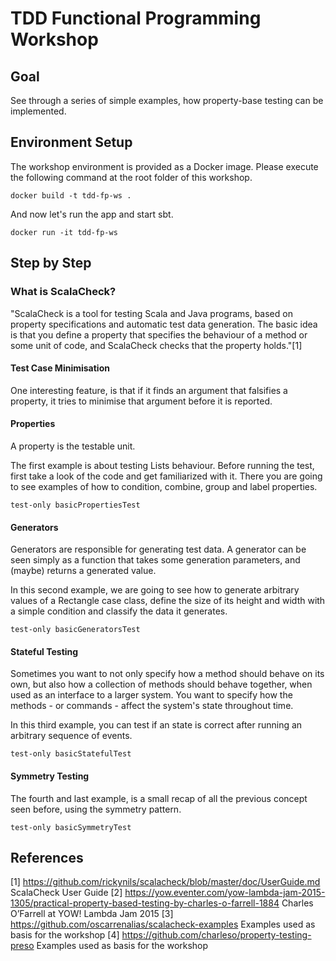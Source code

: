 # TDD Functional Programming Workshop

## Goal

See through a series of simple examples, how property-base testing can be implemented.

## Environment Setup

The workshop environment is provided as a Docker image. Please execute the following command at the root folder of this workshop.

```shell
docker build -t tdd-fp-ws .
```

And now let's run the app and start sbt.

```shell
docker run -it tdd-fp-ws
```

## Step by Step

### What is ScalaCheck?

"ScalaCheck is a tool for testing Scala and Java programs, based on property specifications and automatic test data generation. The basic idea is that you define a property that specifies the behaviour of a method or some unit of code, and ScalaCheck checks that the property holds."[1]

#### Test Case Minimisation

One interesting feature, is that if it finds an argument that falsifies a property, it tries to minimise that argument before it is reported.

#### Properties

A property is the testable unit.

The first example is about testing Lists behaviour. Before running the test, first take a look of the code and get familiarized with it. There you are going to see examples of how to condition, combine, group and label properties.

```shell
test-only basicPropertiesTest
```

#### Generators

Generators are responsible for generating test data. A generator can be seen simply as a function that takes some generation parameters, and (maybe) returns a generated value.

In this second example, we are going to see how to generate arbitrary values of a Rectangle case class, define the size of its height and width with a simple condition and classify the data it generates.

```shell
test-only basicGeneratorsTest
```

#### Stateful Testing

Sometimes you want to not only specify how a method should behave on its own, but also how a collection of methods should behave together, when used as an interface to a larger system. You want to specify how the methods - or commands - affect the system's state throughout time.

In this third example, you can test if an state is correct after running an arbitrary sequence of events.

```shell
test-only basicStatefulTest
```

#### Symmetry Testing

The fourth and last example, is a small recap of all the previous concept seen before, using the symmetry pattern.

```shell
test-only basicSymmetryTest
```

## References

[1] https://github.com/rickynils/scalacheck/blob/master/doc/UserGuide.md ScalaCheck User Guide
[2] https://yow.eventer.com/yow-lambda-jam-2015-1305/practical-property-based-testing-by-charles-o-farrell-1884 Charles O’Farrell at YOW! Lambda Jam 2015
[3] https://github.com/oscarrenalias/scalacheck-examples Examples used as basis for the workshop
[4] https://github.com/charleso/property-testing-preso Examples used as basis for the workshop


